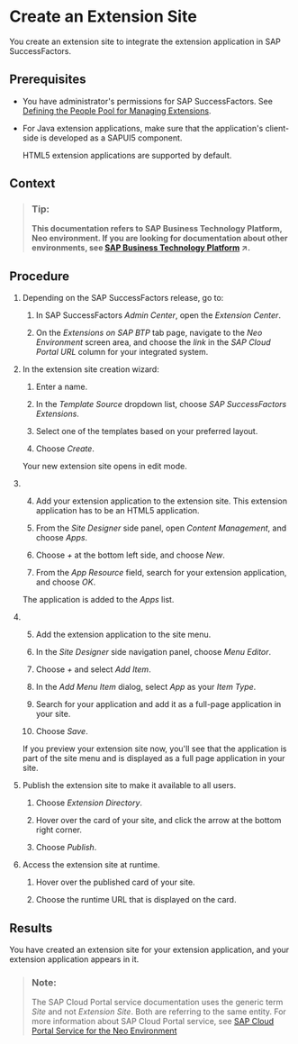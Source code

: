 <!-- loio9e3fc153918545e59c3ae609f7d6ea35 -->

# Create an Extension Site

You create an extension site to integrate the extension application in SAP SuccessFactors.



## Prerequisites

-   You have administrator's permissions for SAP SuccessFactors. See [Defining the People Pool for Managing Extensions](defining-the-people-pool-for-managing-extensions-ccd49f2.md).

-   For Java extension applications, make sure that the application's client-side is developed as a SAPUI5 component.

    HTML5 extension applications are supported by default.




## Context

> ### Tip:  
> **This documentation refers to SAP Business Technology Platform, Neo environment. If you are looking for documentation about other environments, see [SAP Business Technology Platform](https://help.sap.com/viewer/65de2977205c403bbc107264b8eccf4b/Cloud/en-US/6a2c1ab5a31b4ed9a2ce17a5329e1dd8.html "SAP Business Technology Platform (SAP BTP) is an integrated offering comprised of four technology portfolios: database and data management, application development and integration, analytics, and intelligent technologies. The platform offers users the ability to turn data into business value, compose end-to-end business processes, and build and extend SAP applications quickly.") :arrow_upper_right:.**



## Procedure

1.  Depending on the SAP SuccessFactors release, go to:

    1.  In SAP SuccessFactors *Admin Center*, open the *Extension Center*.

    2.  On the *Extensions on SAP BTP* tab page, navigate to the *Neo Environment* screen area, and choose the *link* in the *SAP Cloud Portal URL* column for your integrated system.


2.  In the extension site creation wizard:

    1.  Enter a name.

    2.  In the *Template Source* dropdown list, choose *SAP SuccessFactors Extensions*.

    3.  Select one of the templates based on your preferred layout.

    4.  Choose *Create*.


    Your new extension site opens in edit mode.

3.  4. Add your extension application to the extension site. This extension application has to be an HTML5 application.

    1.  From the *Site Designer* side panel, open *Content Management*, and choose *Apps*.

    2.  Choose *\+* at the bottom left side, and choose *New*.

    3.  From the *App Resource* field, search for your extension application, and choose *OK*.


    The application is added to the *Apps* list.

4.  5. Add the extension application to the site menu.

    1.  In the *Site Designer* side navigation panel, choose *Menu Editor*.

    2.  Choose *\+* and select *Add Item*.

    3.  In the *Add Menu Item* dialog, select *App* as your *Item Type*.

    4.  Search for your application and add it as a full-page application in your site.

    5.  Choose *Save*.


    If you preview your extension site now, you'll see that the application is part of the site menu and is displayed as a full page application in your site.

5.  Publish the extension site to make it available to all users.

    1.  Choose *Extension Directory*.

    2.  Hover over the card of your site, and click the arrow at the bottom right corner.

    3.  Choose *Publish*.


6.  Access the extension site at runtime.

    1.  Hover over the published card of your site.

    2.  Choose the runtime URL that is displayed on the card.





## Results

You have created an extension site for your extension application, and your extension application appears in it.

> ### Note:  
> The SAP Cloud Portal service documentation uses the generic term *Site* and not *Extension Site*. Both are referring to the same entity. For more information about SAP Cloud Portal service, see [SAP Cloud Portal Service for the Neo Environment](https://help.sap.com/viewer/8422cb487c2146999a2a7dab9cc85cf7/Cloud/en-US)

